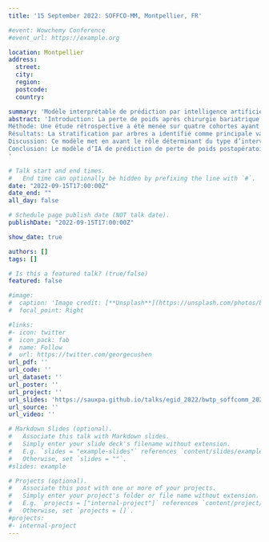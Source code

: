```yaml
---
title: '15 September 2022: SOFFCO-MM, Montpellier, FR'

#event: Wowchemy Conference
#event_url: https://example.org

location: Montpellier
address:
  street:
  city:
  region:
  postcode:
  country:

summary: 'Modèle interprétable de prédiction par intelligence artificielle de la trajectoire de perte de poids à 5 ans après chirurgie bariatrique'
abstract: 'Introduction: La perte de poids après chirurgie bariatrique varie dans le temps, selon le patient et le type d’intervention. La prédiction à long terme de celle-ci est une information capitale pour la prise de décision clinique. Ce travail propose une approche par intelligence artificielle (IA) pour prédire de façon personnalisée et interprétable la trajectoire postopératoire du poids.
Méthode: Une étude rétrospective a été menée sur quatre cohortes ayant bénéficié d’une chirurgie bariatrique avec un suivi jusqu’à 5 ans. Un modèle d’IA a été entrainé sur des cohortes A (Lille, n=1498, dont n=704 bypass gastriques (RYGB), n=220 sleeve gastrectomies (SG) et n=223 anneau gastriques (AG)) et B (Montpellier, SG, n=348). Les caractéristiques les plus prédictives parmi les >1000 attributs préopératoires enregistrés ont été sélectionnées par l’algorithme LASSO puis utilisées afin de construire des arbres de régression interprétables prédisant la perte de poids postopératoire jusqu’à 5 ans. Le modèle final a été comparé à la littérature au moyen de l’erreur quadratique moyenne (RMSE), puis validé sur deux cohortes externes C (France, SG-RYGB, n=237) et D (Pays-Bas, SG-RYGB-AG, n=5888).
Résultats: La stratification par arbres a identifié comme principale variable de partitionnement le type d’intervention, suivi de l’âge, du statut et de la durée du DT2, ces deux dernières étant associées à une perte de poids moindre. Le modèle d’IA s’est révélé plus précis que ceux de la littérature, et fonctionne simultanément pour tout type d’intervention et toute date de visite jusqu’à 5 ans. L’erreur de prédiction en Indice de Masse Corporelle (IMC) sur les cohortes de validation a été de 3,3, 4,1 et 4,7 kg/m² à 1, 2 et 5 ans après chirurgie. Ce modèle est disponible sous forme d’un calculateur en ligne, utilisable par le patient et les soignants pour optimiser la décision clinique et le suivi postopératoire.
Discussion: Ce modèle met en avant le rôle déterminant du type d’intervention, de l’âge, du statut et de la durée du DT2 dans la prédiction du poids à long terme. Par exemple, pour un patient RYGB avec diabète court (< 3 ans), la perte de poids prédite a été de 33,2% contre 33,1% en moyenne dans la cohorte A, et 32% dans la cohorte D.
Conclusion: Le modèle d’IA de prédiction de perte de poids postopératoire à long terme est plus précis que les modèles classiques et met en évidence l’importance potentielle de la durée du DT2, auparavant absente des modèles de décision clinique.
'

# Talk start and end times.
#   End time can optionally be hidden by prefixing the line with `#`.
date: "2022-09-15T17:00:00Z"
date_end: ""
all_day: false

# Schedule page publish date (NOT talk date).
publishDate: "2022-09-15T17:00:00Z"

show_date: true

authors: []
tags: []

# Is this a featured talk? (true/false)
featured: false

#image:
#  caption: 'Image credit: [**Unsplash**](https://unsplash.com/photos/bzdhc5b3Bxs)'
#  focal_point: Right

#links:
#- icon: twitter
#  icon_pack: fab
#  name: Follow
#  url: https://twitter.com/georgecushen
url_pdf: ''
url_code: ''
url_dataset: ''
url_poster: ''
url_project: ''
url_slides: 'https://sauxpa.github.io/talks/egid_2022/bwtp_soffcomm_2022.odp'
url_source: ''
url_video: ''

# Markdown Slides (optional).
#   Associate this talk with Markdown slides.
#   Simply enter your slide deck's filename without extension.
#   E.g. `slides = "example-slides"` references `content/slides/example-slides.md`.
#   Otherwise, set `slides = ""`.
#slides: example

# Projects (optional).
#   Associate this post with one or more of your projects.
#   Simply enter your project's folder or file name without extension.
#   E.g. `projects = ["internal-project"]` references `content/project/deep-learning/index.md`.
#   Otherwise, set `projects = []`.
#projects:
#- internal-project
---
```

